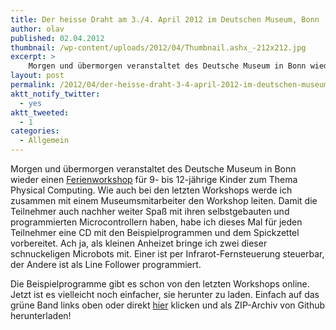 ```yaml
---
title: Der heisse Draht am 3./4. April 2012 im Deutschen Museum, Bonn
author: olav
published: 02.04.2012
thumbnail: /wp-content/uploads/2012/04/Thumbnail.ashx_-212x212.jpg
excerpt: >
    Morgen und übermorgen veranstaltet des Deutsche Museum in Bonn wieder einen Ferienworkshop für 9- bis 12-jährige Kinder zum Thema Physical Computing. Wie auch bei den letzten Workshops werde ich zusammen mit einem Museumsmitarbeiter den Workshop leiten.
layout: post
permalink: /2012/04/der-heisse-draht-3-4-april-2012-im-deutschen-museum-bonn/
aktt_notify_twitter:
  - yes
aktt_tweeted:
  - 1
categories:
  - Allgemein
---
```

Morgen und übermorgen veranstaltet des Deutsche Museum in Bonn wieder einen [Ferienworkshop][1] für 9- bis 12-jährige Kinder zum Thema Physical Computing. Wie auch bei den letzten Workshops werde ich zusammen mit einem Museumsmitarbeiter den Workshop leiten. Damit die Teilnehmer auch nachher weiter Spaß mit ihren selbstgebauten und programmierten Microcontrollern haben, habe ich dieses Mal für jeden Teilnehmer eine CD mit den Beispielprogrammen und dem Spickzettel vorbereitet. Ach ja, als kleinen Anheizet bringe ich zwei dieser schnuckeligen Microbots mit. Einer ist per Infrarot-Fernsteuerung steuerbar, der Andere ist als Line Follower programmiert.

Die Beispielprogramme gibt es schon von den letzten Workshops online. Jetzt ist es vielleicht noch einfacher, sie herunter zu laden. Einfach auf das grüne Band links oben oder direkt [hier][2] klicken und als ZIP-Archiv von Github herunterladen!

 [1]: http://www.deutsches-museum.de/bonn/information/fuer-kinder-und-schulen/die-kleine-eule-pfiffikus/workshops/der-heisse-draht/ "Workshop im Deutschen Museum in Bonn"
 [2]: https://github.com/tinkerthon/Der-heisse-Draht
